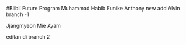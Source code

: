 #Blibli Future Program
Muhammad Habib
Eunike
Anthony
new add
Alvin
branch -1

Jjangmyeon
Mie Ayam

editan di branch 2
